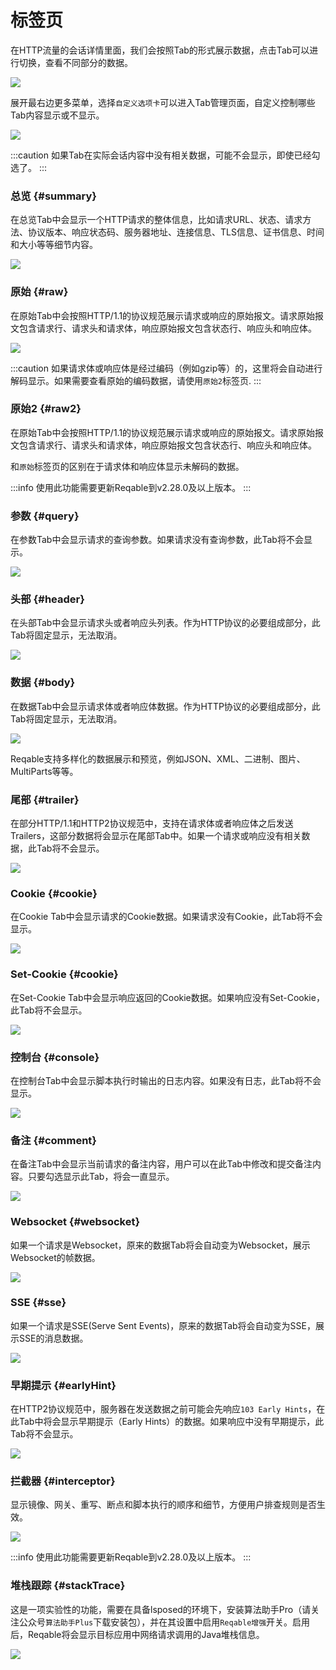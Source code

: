 # 标签页

在HTTP流量的会话详情里面，我们会按照Tab的形式展示数据，点击Tab可以进行切换，查看不同部分的数据。

![](arts/tabs_01.png)

展开最右边更多菜单，选择`自定义选项卡`可以进入Tab管理页面，自定义控制哪些Tab内容显示或不显示。

![](arts/tabs_02.png)

:::caution
如果Tab在实际会话内容中没有相关数据，可能不会显示，即使已经勾选了。
:::

### 总览 {#summary}

在总览Tab中会显示一个HTTP请求的整体信息，比如请求URL、状态、请求方法、协议版本、响应状态码、服务器地址、连接信息、TLS信息、证书信息、时间和大小等等细节内容。

![](arts/tabs_summary.png)

### 原始 {#raw}

在原始Tab中会按照HTTP/1.1的协议规范展示请求或响应的原始报文。请求原始报文包含请求行、请求头和请求体，响应原始报文包含状态行、响应头和响应体。

![](arts/tabs_raw.png)

:::caution
如果请求体或响应体是经过编码（例如gzip等）的，这里将会自动进行解码显示。如果需要查看原始的编码数据，请使用`原始2`标签页.
:::

### 原始2 {#raw2}

在原始Tab中会按照HTTP/1.1的协议规范展示请求或响应的原始报文。请求原始报文包含请求行、请求头和请求体，响应原始报文包含状态行、响应头和响应体。

和`原始`标签页的区别在于请求体和响应体显示未解码的数据。

:::info
使用此功能需要更新Reqable到v2.28.0及以上版本。
:::

### 参数 {#query}

在参数Tab中会显示请求的查询参数。如果请求没有查询参数，此Tab将不会显示。

![](arts/tabs_query.png)

### 头部 {#header}

在头部Tab中会显示请求头或者响应头列表。作为HTTP协议的必要组成部分，此Tab将固定显示，无法取消。

![](arts/tabs_header.png)

### 数据 {#body}

在数据Tab中会显示请求体或者响应体数据。作为HTTP协议的必要组成部分，此Tab将固定显示，无法取消。

![](arts/tabs_body.png)

Reqable支持多样化的数据展示和预览，例如JSON、XML、二进制、图片、MultiParts等等。

### 尾部 {#trailer}

在部分HTTP/1.1和HTTP2协议规范中，支持在请求体或者响应体之后发送Trailers，这部分数据将会显示在尾部Tab中。如果一个请求或响应没有相关数据，此Tab将不会显示。

![](arts/tabs_trailer.png)

### Cookie {#cookie}

在Cookie Tab中会显示请求的Cookie数据。如果请求没有Cookie，此Tab将不会显示。

![](arts/tabs_cookie.png)

### Set-Cookie {#cookie}

在Set-Cookie Tab中会显示响应返回的Cookie数据。如果响应没有Set-Cookie，此Tab将不会显示。

![](arts/tabs_set_cookie.png)

### 控制台 {#console}

在控制台Tab中会显示脚本执行时输出的日志内容。如果没有日志，此Tab将不会显示。

![](arts/tabs_console.png)

### 备注 {#comment}

在备注Tab中会显示当前请求的备注内容，用户可以在此Tab中修改和提交备注内容。只要勾选显示此Tab，将会一直显示。

![](arts/tabs_comment.png)

### Websocket {#websocket}

如果一个请求是Websocket，原来的数据Tab将会自动变为Websocket，展示Websocket的帧数据。

![](arts/tabs_websocket.png)

### SSE {#sse}

如果一个请求是SSE(Serve Sent Events)，原来的数据Tab将会自动变为SSE，展示SSE的消息数据。

![](arts/tabs_sse.png)

### 早期提示 {#earlyHint}

在HTTP2协议规范中，服务器在发送数据之前可能会先响应`103 Early Hints`，在此Tab中将会显示早期提示（Early Hints）的数据。如果响应中没有早期提示，此Tab将不会显示。

![](arts/tabs_early_hint.png)

### 拦截器 {#interceptor}

显示镜像、网关、重写、断点和脚本执行的顺序和细节，方便用户排查规则是否生效。

![](arts/tabs_interceptor.png)

:::info
使用此功能需要更新Reqable到v2.28.0及以上版本。
:::

### 堆栈跟踪 {#stackTrace}

这是一项实验性的功能，需要在具备lsposed的环境下，安装算法助手Pro（请关注公众号`算法助手Plus`下载安装包），并在其设置中启用`Reqable增强`开关。启用后，Reqable将会显示目标应用中网络请求调用的Java堆栈信息。

![](arts/tabs_stack_trace.png)